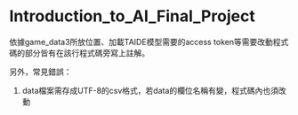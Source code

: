 # Introduction_to_AI_Final_Project
依據game_data3所放位置、加載TAIDE模型需要的access token等需要改動程式碼的部分皆有在該行程式碼旁寫上註解。

另外，常見錯誤：
1. data檔案需存成UTF-8的csv格式，若data的欄位名稱有變，程式碼內也須改動
